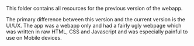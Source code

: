 This folder contains all resources for the previous version of the webapp.

The primary difference between this version and the current version is the UI/UX.
The app was a webapp only and had a fairly ugly webpage which was written in raw
HTML, CSS and Javascript and was especially painful to use on Mobile devices. 